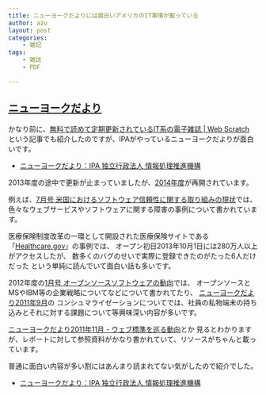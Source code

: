 ```yaml
---
title: ニューヨークだよりには面白いアメリカのIT事情が載っている
author: azu
layout: post
categories:
    - 雑記
tags:
    - 雑誌
    - PDF

---
```


## [ニューヨークだより](https://www.ipa.go.jp/about/NYreport/ "ニューヨークだより：IPA 独立行政法人 情報処理推進機構")

かなり前に、[無料で読めて定期更新されているIT系の電子雑誌 | Web Scratch](https://efcl.info/2011/0905/res2963/ "無料で読めて定期更新されているIT系の電子雑誌 | Web Scratch")
という記事でも紹介したのですが、IPAがやっているニューヨークだよりが面白いです。

* [ニューヨークだより：IPA 独立行政法人 情報処理推進機構](https://www.ipa.go.jp/about/NYreport/ "ニューヨークだより：IPA 独立行政法人 情報処理推進機構")

2013年度の途中で更新が止まっていましたが、[2014年度](https://www.ipa.go.jp/about/NYreport/ "2014年度")が再開されています。

例えば、[7月号 米国におけるソフトウェア信頼性に関する取り組みの現状](http://www.ipa.go.jp/files/000040462.pdf "000040462.pdf")では、
色々なウェブサービスやソフトウェアに関する障害の事例について書かれています。

医療保険制度改革の一環として開設された医療保険サイトである
「[Healthcare.gov](https://www.healthcare.gov/ "Health Insurance Marketplace, Affordable Care Act | HealthCare.gov")」の事例では、
オープン初日2013年10月1日には280万人以上がアクセスしたが、
数多くのバグのせいで実際に登録できたのがたった6人だけだった という単純に読んでいて面白い話も多いです。

2012年度の[1月号 オープンソースソフトウェアの動向](https://www.ipa.go.jp/files/000001942.pdf)では、
オープンソースとMSやIBM等の企業戦略についてなどについて書かれてたり、
[ニューヨークだより2011年9月](https://www.ipa.go.jp/files/000006074.pdf "ニューヨークだより2011年9月 - 000006074.pdf")の
コンシュマライゼーションについてでは、社員の私物端末の持ち込みとそれに対する課題について等興味深い内容が多いです。

[ニューヨークだより2011年11月 - ウェブ標準を巡る動向](https://www.ipa.go.jp/files/000006077.pdf "ニューヨークだより2011年11月 - 000006077.pdf")とか
見るとわかりますが、レポートに対して参照資料がかなり書かれていて、リソースがちゃんと載っています。

普通に面白い内容が多い割にはあんまり読まれてない気がしたので紹介でした。

* [ニューヨークだより：IPA 独立行政法人 情報処理推進機構](https://www.ipa.go.jp/about/NYreport/ "ニューヨークだより：IPA 独立行政法人 情報処理推進機構")
